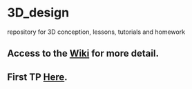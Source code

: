 # 3D_design
repository for 3D conception, lessons, tutorials and homework

## Access to the [Wiki](https://github.com/iutlongwy/3D_design/wiki/How-to-design-a-3D-Model) for more detail.

## First TP [Here](https://github.com/iutlongwy/3D_design/wiki/TP1).
